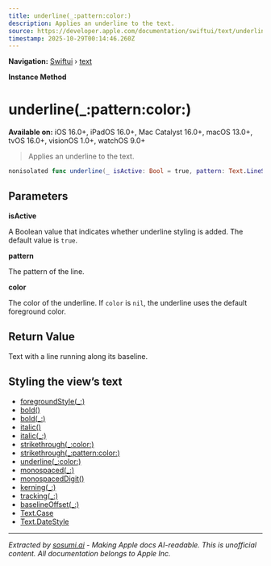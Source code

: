 ```yaml
---
title: underline(_:pattern:color:)
description: Applies an underline to the text.
source: https://developer.apple.com/documentation/swiftui/text/underline(_:pattern:color:)
timestamp: 2025-10-29T00:14:46.260Z
---
```


**Navigation:** [Swiftui](/documentation/swiftui) › [text](/documentation/swiftui/text)

**Instance Method**

# underline(_:pattern:color:)

**Available on:** iOS 16.0+, iPadOS 16.0+, Mac Catalyst 16.0+, macOS 13.0+, tvOS 16.0+, visionOS 1.0+, watchOS 9.0+

> Applies an underline to the text.

```swift
nonisolated func underline(_ isActive: Bool = true, pattern: Text.LineStyle.Pattern, color: Color? = nil) -> Text
```

## Parameters

**isActive**

A Boolean value that indicates whether underline styling is added. The default value is `true`.



**pattern**

The pattern of the line.



**color**

The color of the underline. If `color` is `nil`, the underline uses the default foreground color.



## Return Value

Text with a line running along its baseline.

## Styling the view’s text

- [foregroundStyle(_:)](/documentation/swiftui/text/foregroundstyle(_:))
- [bold()](/documentation/swiftui/text/bold())
- [bold(_:)](/documentation/swiftui/text/bold(_:))
- [italic()](/documentation/swiftui/text/italic())
- [italic(_:)](/documentation/swiftui/text/italic(_:))
- [strikethrough(_:color:)](/documentation/swiftui/text/strikethrough(_:color:))
- [strikethrough(_:pattern:color:)](/documentation/swiftui/text/strikethrough(_:pattern:color:))
- [underline(_:color:)](/documentation/swiftui/text/underline(_:color:))
- [monospaced(_:)](/documentation/swiftui/text/monospaced(_:))
- [monospacedDigit()](/documentation/swiftui/text/monospaceddigit())
- [kerning(_:)](/documentation/swiftui/text/kerning(_:))
- [tracking(_:)](/documentation/swiftui/text/tracking(_:))
- [baselineOffset(_:)](/documentation/swiftui/text/baselineoffset(_:))
- [Text.Case](/documentation/swiftui/text/case)
- [Text.DateStyle](/documentation/swiftui/text/datestyle)

---

*Extracted by [sosumi.ai](https://sosumi.ai) - Making Apple docs AI-readable.*
*This is unofficial content. All documentation belongs to Apple Inc.*
